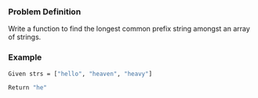### Problem Definition
Write a function to find the longest common prefix string amongst an array of strings.

### Example
```bash
Given strs = ["hello", "heaven", "heavy"]

Return "he"
```